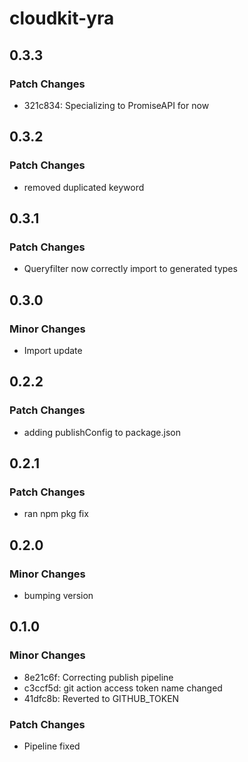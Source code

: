 # cloudkit-yra

## 0.3.3

### Patch Changes

- 321c834: Specializing to PromiseAPI for now

## 0.3.2

### Patch Changes

- removed duplicated keyword

## 0.3.1

### Patch Changes

- Queryfilter now correctly import to generated types

## 0.3.0

### Minor Changes

- Import update

## 0.2.2

### Patch Changes

- adding publishConfig to package.json

## 0.2.1

### Patch Changes

- ran npm pkg fix

## 0.2.0

### Minor Changes

- bumping version

## 0.1.0

### Minor Changes

- 8e21c6f: Correcting publish pipeline
- c3ccf5d: git action access token name changed
- 41dfc8b: Reverted to GITHUB_TOKEN

### Patch Changes

- Pipeline fixed
